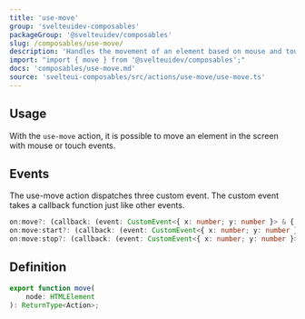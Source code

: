 ```yaml
---
title: 'use-move'
group: 'svelteuidev-composables'
packageGroup: '@svelteuidev/composables'
slug: /composables/use-move/
description: 'Handles the movement of an element based on mouse and touch events'
import: "import { move } from '@svelteuidev/composables';"
docs: 'composables/use-move.md'
source: 'svelteui-composables/src/actions/use-move/use-move.ts'
---
```


<script>
    import { Demo, ComposableDemos } from '@svelteuidev/demos';
    import { Heading } from 'components';
</script>

<Heading />

## Usage

With the `use-move` action, it is possible to move an element in the screen with mouse or touch events.

<Demo demo={ComposableDemos.useMoveDemo.usage} />

## Events

The use-move action dispatches three custom event. The custom event takes a callback function just like other events.

```ts
on:move?: (callback: (event: CustomEvent<{ x: number; y: number }> & { target: EventTarget & T }) => unknown) => void;
on:move:start?: (callback: (event: CustomEvent<{ x: number; y: number }> & { target: EventTarget & T }) => unknown) => void;
on:move:stop?: (callback: (event: CustomEvent<{ x: number; y: number }> & { target: EventTarget & T }) => unknown) => void;
```

## Definition

```ts
export function move(
	node: HTMLElement
): ReturnType<Action>;
```
